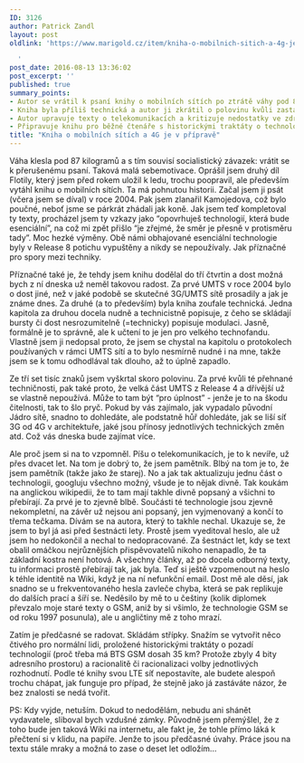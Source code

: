 ```yaml
---
ID: 3126
author: Patrick Zandl
layout: post
oldlink: 'https://www.marigold.cz/item/kniha-o-mobilnich-sitich-a-4g-je-v-priprave

  '
post_date: 2016-08-13 13:36:02
post_excerpt: ''
published: true
summary_points:
- Autor se vrátil k psaní knihy o mobilních sítích po ztrátě váhy pod 87 kg.
- Kniha byla příliš technická a autor ji zkrátil o polovinu kvůli zastaralým informacím.
- Autor upravuje texty o telekomunikacích a kritizuje nedostatky ve zdrojích informací.
- Připravuje knihu pro běžné čtenáře s historickými traktáty o technologiích a rozhodnutích.
title: "Kniha o mobilních sítích a 4G je v přípravě"
---
```


Váha klesla pod 87 kilogramů a s tím souvisí socialistický závazek: vrátit se k přerušenému psaní. Taková malá sebemotivace. Oprášil jsem druhý díl Flotily, který jsem před rokem uložil k ledu, trochu poopravil, ale především vytáhl knihu o mobilních sítích. Ta má pohnutou historii. Začal jsem ji psát (včera jsem se díval) v roce 2004. Pak jsem zlanařil Kamojedova, což bylo poučné, neboť jsme se párkrát zhádali jak koně. Jak jsem teď kompletoval ty texty, procházel jsem ty vzkazy jako “opovrhuješ technologií, která bude esenciální”, na což mi zpět přišlo “je zřejmé, že směr je přesně v protisměru tady”. Moc hezké výměny. Obě námi obhajované esenciální technologie byly v Release 8 potichu vypuštěny a nikdy se nepoužívaly. Jak příznačné pro spory mezi techniky.

Příznačné také je, že tehdy jsem knihu dodělal do tří čtvrtin a dost možná bych z ní dneska už neměl takovou radost. Za prvé UMTS v roce 2004 bylo o dost jiné, než v jaké podobě se skutečné 3G/UMTS sítě prosadily a jak je známe dnes. Za druhé (a to především) byla kniha zoufale technická. Jedna kapitola za druhou docela nudně a technicistně popisuje, z čeho se skládají bursty či dost nesrozumitelně (=technicky) popisuje modulaci. Jasně, formálně je to správně, ale k učtení to je jen pro velkého technofandu. Vlastně jsem ji nedopsal proto, že jsem se chystal na kapitolu o protokolech používaných v rámci UMTS sítí a to bylo nesmírně nudné i na mne, takže jsem se k tomu odhodlával tak dlouho, až to úplně zapadlo. 

Ze tří set tisíc znaků jsem vyškrtal skoro polovinu. Za prvé kvůli té přehnané techničnosti, pak také proto, že velká část UMTS z Release 4 a dřívější už se vlastně nepoužívá. Může to tam být “pro úplnost” - jenže je to na škodu čitelnosti, tak to šlo pryč. Pokud by vás zajímalo, jak vypadalo původní Jádro sítě, snadno to dohledáte, ale podstatně hůř dohledáte, jak se liší síť 3G od 4G v architektuře, jaké jsou přínosy jednotlivých technických změn atd. Což vás dneska bude zajímat více.

Ale proč jsem si na to vzpomněl. Píšu o telekomunikacích, je to k nevíře, už přes dvacet let. Na tom je dobrý to, že jsem pamětník. Blbý na tom je to, že jsem pamětník (takže jako že starej). No a jak tak aktualizuju jednu část o technologii, googluju všechno možný, všude je to nějak divně. Tak koukám na anglickou wikipedii, že to tam mají takhle divně popsaný a všichni to přebírají. Za prvé je to zjevně blbě. Součásti té technologie jsou zjevně nekompletní, na závěr už nejsou ani popsaný, jen vyjmenovaný a končí to třema tečkama. Dívám se na autora, který to takhle nechal. Ukazuje se, že jsem to byl já asi před šestnácti lety. Prostě jsem vyeditoval heslo, ale už jsem ho nedokončil a nechal to nedopracované. Za šestnáct let, kdy se text obalil omáčkou nejrůznějších přispěvovatelů nikoho nenapadlo, že ta základní kostra není hotová. A všechny články, až po docela odborný texty, tu informaci prostě přebírají tak, jak byla. Teď si ještě vzpomenout na heslo k téhle identitě na Wiki, když je na ní nefunkční email. Dost mě ale děsí, jak snadno se u frekventovaného hesla zavleče chyba, která se pak replikuje do dalších prací a šíří se. Neděsilo by mě to u češtiny (kolik diplomek převzalo moje staré texty o GSM, aniž by si všimlo, že technologie GSM se od roku 1997 posunula), ale u angličtiny mě z toho mrazí.

Zatím je předčasné se radovat. Skládám střípky. Snažím se vytvořit něco čtivého pro normální lidi, proložené historickými traktáty o pozadí technologií (proč třeba má BTS GSM dosah 35 km? Protože zbyly 4 bity adresního prostoru) a racionalitě či racionalizaci volby jednotlivých rozhodnutí. Podle té knihy svou LTE síť nepostavíte, ale budete alespoň trochu chápat, jak funguje pro případ, že stejně jako já zastáváte názor, že bez znalosti se nedá tvořit. 

PS: Kdy vyjde, netuším. Dokud to nedodělám, nebudu ani shánět vydavatele, sliboval bych vzdušné zámky. Původně jsem přemýšlel, že z toho bude jen taková Wiki na internetu, ale fakt je, že tohle přímo láká k přečtení si v klidu, na papíře. Jenže to jsou předčasné úvahy. Práce jsou na textu stále mraky a možná to zase o deset let odložím…